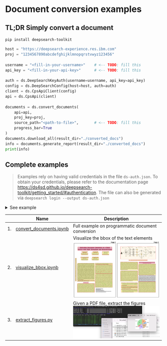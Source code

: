 # Document conversion examples

## TL;DR Simply convert a document

```shell
pip install deepsearch-toolkit
```

```py
host = "https://deepsearch-experience.res.ibm.com"
proj = "1234567890abcdefghijklmnopqrstvwyz123456"

username = "<fill-in-your-username>"    # <-- TODO: fill this
api_key = "<fill-in-your-api-key>"      # <-- TODO: fill this

auth = ds.DeepSearchKeyAuth(username=username, api_key=api_key)
config = ds.DeepSearchConfig(host=host, auth=auth)
client = ds.CpsApiClient(config)
api = ds.CpsApi(client)

documents = ds.convert_documents(
    api=api,
    proj_key=proj,
    source_path="<path-to-file>",       # <-- TODO: fill this
    progress_bar=True
)
documents.download_all(result_dir="./converted_docs")
info = documents.generate_report(result_dir="./converted_docs")
print(info)
```

## Complete examples

> Examples rely on having valid credentials in the file `ds-auth.json`.
> To obtain your credentials, please refer to the documentation page https://ds4sd.github.io/deepsearch-toolkit/getting_started/#authentication.
> The file can also be generated via `deepsearch login --output ds-auth.json`

<details>
  <summary>See example</summary>

```json
{
    "host": "https://deepsearch-experience.res.ibm.com",
    "auth": {
        "username": "FILL ME",
        "api_key": "FILL ME"
    },
    "verify_ssl": true
}
```

</details>

|    | Name              | Description |
| -- | ----------------- | ----------- |
| 1. | [convert_documents.ipynb](notebooks/convert_documents.ipynb) | Full example on programmatic document conversion |
| 2. | [visualize_bbox.ipynb](notebooks/visualize_bbox.ipynb) | Visualize the bbox of the text elements <br /> <img src="./.readme_resources/visualize_bbox.png" width="300px" /> |
| 3. | [extract_figures.py](scripts/extract_figures.py) | Given a PDF file, extract the figures <br /> <img src=".readme_resources/extract_figures.png" width="300px" /> |
